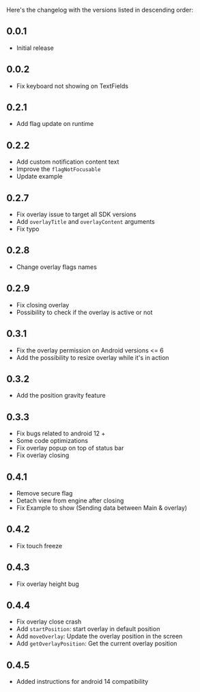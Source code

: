 Here's the changelog with the versions listed in descending order:

## 0.0.1
- Initial release

## 0.0.2
- Fix keyboard not showing on TextFields

## 0.2.1
- Add flag update on runtime

## 0.2.2
- Add custom notification content text
- Improve the `flagNotFocusable`
- Update example

## 0.2.7
- Fix overlay issue to target all SDK versions
- Add `overlayTitle` and `overlayContent` arguments
- Fix typo

## 0.2.8
- Change overlay flags names

## 0.2.9
- Fix closing overlay
- Possibility to check if the overlay is active or not

## 0.3.1
- Fix the overlay permission on Android versions <= 6
- Add the possibility to resize overlay while it's in action

## 0.3.2
- Add the position gravity feature

## 0.3.3
- Fix bugs related to android 12 +
- Some code optimizations
- Fix overlay popup on top of status bar
- Fix overlay closing

## 0.4.1
- Remove secure flag
- Detach view from engine after closing
- Fix Example to show (Sending data between Main & overlay)

## 0.4.2
- Fix touch freeze

## 0.4.3
- Fix overlay height bug

## 0.4.4
- Fix overlay close crash
- Add `startPosition`: start overlay in default position
- Add `moveOverlay`: Update the overlay position in the screen
- Add `getOverlayPosition`: Get the current overlay position

## 0.4.5
- Added instructions for android 14 compatibility